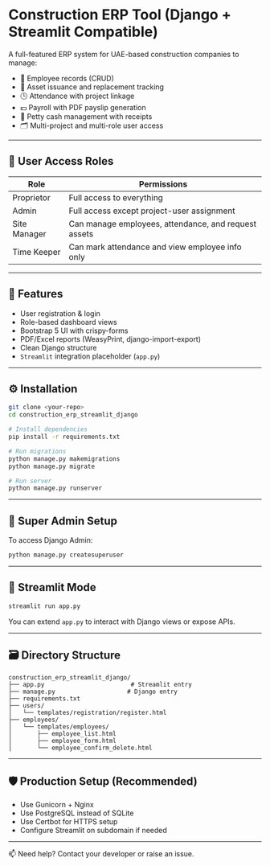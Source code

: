 
# Construction ERP Tool (Django + Streamlit Compatible)

A full-featured ERP system for UAE-based construction companies to manage:

- 👷 Employee records (CRUD)
- 🧰 Asset issuance and replacement tracking
- 🕒 Attendance with project linkage
- 💵 Payroll with PDF payslip generation
- 🧾 Petty cash management with receipts
- 🗂️ Multi-project and multi-role user access

---

## 🔐 User Access Roles

| Role         | Permissions                                                                 |
|--------------|------------------------------------------------------------------------------|
| Proprietor   | Full access to everything                                                   |
| Admin        | Full access except project-user assignment                                  |
| Site Manager | Can manage employees, attendance, and request assets                        |
| Time Keeper  | Can mark attendance and view employee info only                             |

---

## 🚀 Features

- User registration & login
- Role-based dashboard views
- Bootstrap 5 UI with crispy-forms
- PDF/Excel reports (WeasyPrint, django-import-export)
- Clean Django structure
- `Streamlit` integration placeholder (`app.py`)

---

## ⚙️ Installation

```bash
git clone <your-repo>
cd construction_erp_streamlit_django

# Install dependencies
pip install -r requirements.txt

# Run migrations
python manage.py makemigrations
python manage.py migrate

# Run server
python manage.py runserver
```

---

## 🧪 Super Admin Setup

To access Django Admin:

```bash
python manage.py createsuperuser
```

---

## 📄 Streamlit Mode

```bash
streamlit run app.py
```

You can extend `app.py` to interact with Django views or expose APIs.

---

## 🗃️ Directory Structure

```
construction_erp_streamlit_django/
├── app.py                        # Streamlit entry
├── manage.py                    # Django entry
├── requirements.txt
├── users/
│   └── templates/registration/register.html
├── employees/
│   └── templates/employees/
│       ├── employee_list.html
│       ├── employee_form.html
│       └── employee_confirm_delete.html
```

---

## 🛡️ Production Setup (Recommended)

- Use Gunicorn + Nginx
- Use PostgreSQL instead of SQLite
- Use Certbot for HTTPS setup
- Configure Streamlit on subdomain if needed

---

📫 Need help? Contact your developer or raise an issue.
